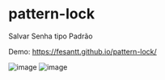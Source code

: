 # pattern-lock
Salvar Senha tipo Padrão

Demo: https://fesantt.github.io/pattern-lock/

![image](https://github.com/user-attachments/assets/89a1494e-99c8-4da3-b97f-ec2a0bb39937)
![image](https://github.com/user-attachments/assets/b8d0f3ad-9802-4b3d-9524-29f4dea17d92)


